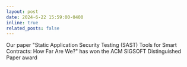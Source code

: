 ```yaml
---
layout: post
date: 2024-6-22 15:59:00-0400
inline: true
related_posts: false
---
```


Our paper "Static Application Security Testing (SAST) Tools for Smart Contracts: How Far Are We?" has won the ACM SIGSOFT Distinguished Paper award
